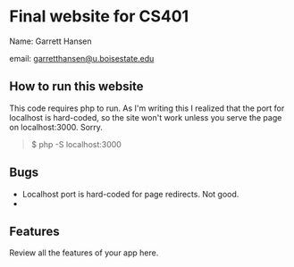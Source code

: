 # Final website for CS401

Name: Garrett Hansen

email: garretthansen@u.boisestate.edu

## How to run this website

This code requires php to run.
As I'm writing this I realized that the port for localhost is hard-coded,
so the site won't work unless you serve the page on localhost:3000. Sorry.

>$ php -S localhost:3000

## Bugs

 - Localhost port is hard-coded for page redirects. Not good.
 - 

## Features

Review all the features of your app here.
